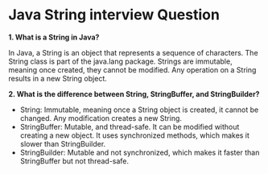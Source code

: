 # Java String interview Question

**1. What is a String in Java?**

In Java, a String is an object that represents a sequence of characters. The String class is part of the java.lang
package. Strings are immutable, meaning once created, they cannot be modified. Any operation on a String results in a
new String object.

**2. What is the difference between String, StringBuffer, and StringBuilder?**

* String: Immutable, meaning once a String object is created, it cannot be changed. Any modification creates a new
  String.
* StringBuffer: Mutable, and thread-safe. It can be modified without creating a new object. It uses synchronized
  methods, which makes it slower than StringBuilder.
* StringBuilder: Mutable and not synchronized, which makes it faster than StringBuffer but not thread-safe.

